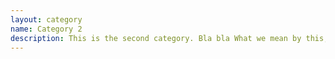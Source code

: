 ```yaml
---
layout: category
name: Category 2
description: This is the second category. Bla bla What we mean by this, what kinds of tools fall under this and why
---
```

